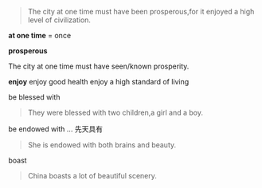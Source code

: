 
>The city at one time must have been prosperous,for it enjoyed a high level of civilization.

**at one time** = once

**prosperous**

The city at one time must have seen/known prosperity.

**enjoy**
enjoy good health
enjoy a high standard of living

be blessed with
>They were blessed with two children,a girl and a boy.

be endowed with ... 先天具有
>She is endowed with both brains and beauty.

boast
>China boasts a lot of beautiful scenery.